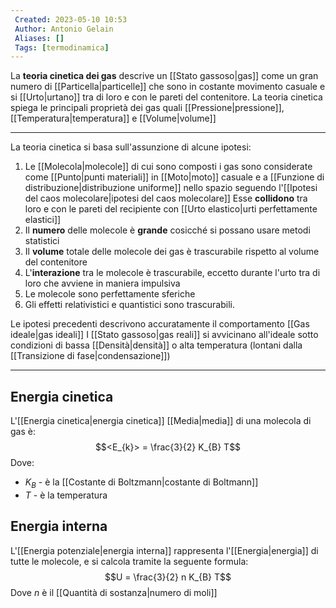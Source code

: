 ```yaml
---
 Created: 2023-05-10 10:53
 Author: Antonio Gelain
 Aliases: []
 Tags: [termodinamica]
---
```


La **teoria cinetica dei gas** descrive un [[Stato gassoso|gas]] come un gran numero di [[Particella|particelle]] che sono in costante movimento casuale e si [[Urto|urtano]] tra di loro e con le pareti del contenitore.
La teoria cinetica spiega le principali proprietà dei gas quali [[Pressione|pressione]], [[Temperatura|temperatura]] e [[Volume|volume]]

---

La teoria cinetica si basa sull'assunzione di alcune ipotesi:
1.  Le [[Molecola|molecole]] di cui sono composti i gas sono considerate come [[Punto|punti materiali]] in [[Moto|moto]] casuale e a [[Funzione di distribuzione|distribuzione uniforme]] nello spazio seguendo l'[[Ipotesi del caos molecolare|ipotesi del caos molecolare]]
   Esse **collidono** tra loro e con le pareti del recipiente con [[Urto elastico|urti perfettamente elastici]]
2.  Il **numero** delle molecole è **grande** cosicché si possano usare metodi statistici
3.  Il **volume** totale delle molecole dei gas è trascurabile rispetto al volume del contenitore
4.  L'**interazione** tra le molecole è trascurabile, eccetto durante l'urto tra di loro che avviene in maniera impulsiva
5.  Le molecole sono perfettamente sferiche
6.  Gli effetti relativistici e quantistici sono trascurabili.

Le ipotesi precedenti descrivono accuratamente il comportamento [[Gas ideale|gas ideali]]
I [[Stato gassoso|gas reali]] si avvicinano all'ideale sotto condizioni di bassa [[Densità|densità]] o alta temperatura (lontani dalla [[Transizione di fase|condensazione]])

---

## Energia cinetica

L'[[Energia cinetica|energia cinetica]] [[Media|media]] di una molecola di gas è:
$$<E_{k}> = \frac{3}{2} K_{B} T$$
Dove:
- $K_{B}$ - è la [[Costante di Boltzmann|costante di Boltmann]]
- $T$ - è la temperatura

## Energia interna

L'[[Energia potenziale|energia interna]] rappresenta l'[[Energia|energia]] di tutte le molecole, e si calcola tramite la seguente formula:
$$U = \frac{3}{2} n K_{B} T$$
Dove $n$ è il [[Quantità di sostanza|numero di moli]]